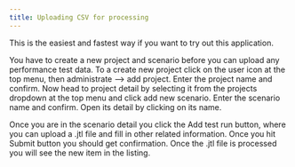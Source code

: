 ```yaml
---
title: Uploading CSV for processing
---
```


This is the easiest and fastest way if you want to try out this application.

You have to create a new project and scenario before you can upload any performance test data. To a create new project click on the user icon at the top menu, then administrate —> add project. Enter the project name and confirm. Now head to project detail by selecting it from the projects dropdown at the top menu and click add new scenario. Enter the scenario name and confirm. Open its detail by clicking on its name.

Once you are in the scenario detail you click the Add test run button, where you can upload a .jtl file and fill in other related information. Once you hit Submit button you should get confirmation. Once the .jtl file is processed you will see the new item in the listing.